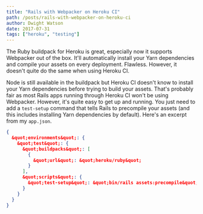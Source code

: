 ```yaml
---
title: "Rails with Webpacker on Heroku CI"
path: /posts/rails-with-webpacker-on-heroku-ci
author: Dwight Watson
date: 2017-07-31
tags: ["heroku", "testing"]
---
```


The Ruby buildpack for Heroku is great, especially now it supports Webpacker out of the box. It&#039;ll automatically install your Yarn dependencies and compile your assets on every deployment. Flawless. However, it doesn&#039;t quite do the same when using Heroku CI.

Node is still available in the buildpack but Heroku CI doesn&#039;t know to install your Yarn dependencies before trying to build your assets. That&#039;s probably fair as most Rails apps running through Heroku CI won&#039;t be using Webpacker. However, it&#039;s quite easy to get up and running. You just need to add a `test-setup` command that tells Rails to precompile your assets (and this includes installing Yarn dependencies by default). Here&#039;s an excerpt from my `app.json`.

```json
{
  &quot;environments&quot;: {
    &quot;test&quot;: {
      &quot;buildpacks&quot;: [
        {
          &quot;url&quot;: &quot;heroku/ruby&quot;
        }
      ],
      &quot;scripts&quot;: {
        &quot;test-setup&quot;: &quot;bin/rails assets:precompile&quot;
      }
    }
  }
}
```
